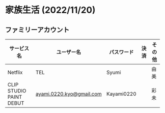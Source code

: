 # 家族生活 (2022/11/20)

## ファミリーアカウント

| サービス名 | ユーザー名 | パスワード | 決済 | その他 |
| --- | --- | --- | --- | --- |
| Netflix | TEL | Syumi |  | 由美 |
| CLIP STUDIO PAINT DEBUT | ayami.0220.kyo@gmail.com | Kayami0220 |  | 彩未 |

